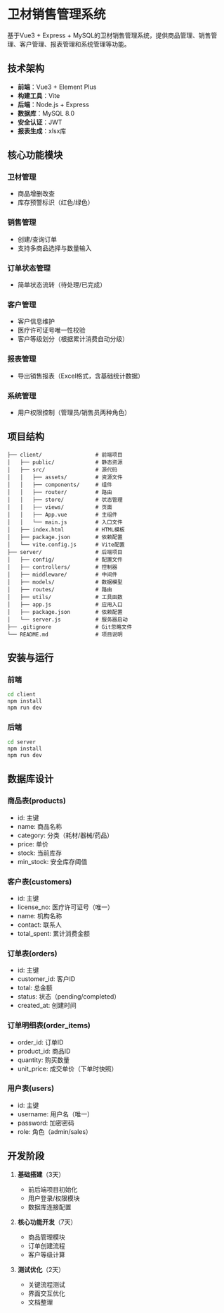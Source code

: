 # 卫材销售管理系统

基于Vue3 + Express + MySQL的卫材销售管理系统，提供商品管理、销售管理、客户管理、报表管理和系统管理等功能。

## 技术架构

- **前端**：Vue3 + Element Plus
- **构建工具**：Vite
- **后端**：Node.js + Express
- **数据库**：MySQL 8.0
- **安全认证**：JWT
- **报表生成**：xlsx库

## 核心功能模块

### 卫材管理
- 商品增删改查
- 库存预警标识（红色/绿色）

### 销售管理
- 创建/查询订单
- 支持多商品选择与数量输入

### 订单状态管理
- 简单状态流转（待处理/已完成）

### 客户管理
- 客户信息维护
- 医疗许可证号唯一性校验
- 客户等级划分（根据累计消费自动分级）

### 报表管理
- 导出销售报表（Excel格式，含基础统计数据）

### 系统管理
- 用户权限控制（管理员/销售员两种角色）

## 项目结构

```
├── client/                 # 前端项目
│   ├── public/             # 静态资源
│   ├── src/                # 源代码
│   │   ├── assets/         # 资源文件
│   │   ├── components/     # 组件
│   │   ├── router/         # 路由
│   │   ├── store/          # 状态管理
│   │   ├── views/          # 页面
│   │   ├── App.vue         # 主组件
│   │   └── main.js         # 入口文件
│   ├── index.html          # HTML模板
│   ├── package.json        # 依赖配置
│   └── vite.config.js      # Vite配置
├── server/                 # 后端项目
│   ├── config/             # 配置文件
│   ├── controllers/        # 控制器
│   ├── middleware/         # 中间件
│   ├── models/             # 数据模型
│   ├── routes/             # 路由
│   ├── utils/              # 工具函数
│   ├── app.js              # 应用入口
│   ├── package.json        # 依赖配置
│   └── server.js           # 服务器启动
├── .gitignore              # Git忽略文件
└── README.md               # 项目说明
```

## 安装与运行

### 前端

```bash
cd client
npm install
npm run dev
```

### 后端

```bash
cd server
npm install
npm run dev
```

## 数据库设计

### 商品表(products)
- id: 主键
- name: 商品名称
- category: 分类（耗材/器械/药品）
- price: 单价
- stock: 当前库存
- min_stock: 安全库存阈值

### 客户表(customers)
- id: 主键
- license_no: 医疗许可证号（唯一）
- name: 机构名称
- contact: 联系人
- total_spent: 累计消费金额

### 订单表(orders)
- id: 主键
- customer_id: 客户ID
- total: 总金额
- status: 状态（pending/completed）
- created_at: 创建时间

### 订单明细表(order_items)
- order_id: 订单ID
- product_id: 商品ID
- quantity: 购买数量
- unit_price: 成交单价（下单时快照）

### 用户表(users)
- id: 主键
- username: 用户名（唯一）
- password: 加密密码
- role: 角色（admin/sales）

## 开发阶段

1. **基础搭建**（3天）
   - 前后端项目初始化
   - 用户登录/权限模块
   - 数据库连接配置

2. **核心功能开发**（7天）
   - 商品管理模块
   - 订单创建流程
   - 客户等级计算

3. **测试优化**（2天）
   - 关键流程测试
   - 界面交互优化
   - 文档整理